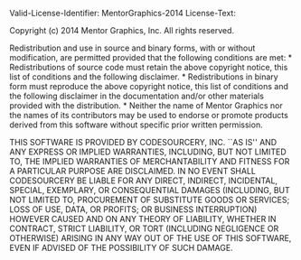 Valid-License-Identifier: MentorGraphics-2014
License-Text:

Copyright (c) 2014 Mentor Graphics, Inc.
All rights reserved.

Redistribution and use in source and binary forms, with or without
modification, are permitted provided that the following conditions are met:
    * Redistributions of source code must retain the above copyright
      notice, this list of conditions and the following disclaimer.
    * Redistributions in binary form must reproduce the above copyright
      notice, this list of conditions and the following disclaimer in the
      documentation and/or other materials provided with the distribution.
    * Neither the name of Mentor Graphics nor the
      names of its contributors may be used to endorse or promote products
      derived from this software without specific prior written permission.

THIS SOFTWARE IS PROVIDED BY CODESOURCERY, INC. ``AS IS'' AND ANY
EXPRESS OR IMPLIED WARRANTIES, INCLUDING, BUT NOT LIMITED TO, THE IMPLIED
WARRANTIES OF MERCHANTABILITY AND FITNESS FOR A PARTICULAR PURPOSE ARE
DISCLAIMED. IN NO EVENT SHALL CODESOURCERY BE LIABLE FOR ANY
DIRECT, INDIRECT, INCIDENTAL, SPECIAL, EXEMPLARY, OR CONSEQUENTIAL DAMAGES
(INCLUDING, BUT NOT LIMITED TO, PROCUREMENT OF SUBSTITUTE GOODS OR SERVICES;
LOSS OF USE, DATA, OR PROFITS; OR BUSINESS INTERRUPTION) HOWEVER CAUSED AND
ON ANY THEORY OF LIABILITY, WHETHER IN CONTRACT, STRICT LIABILITY, OR TORT
(INCLUDING NEGLIGENCE OR OTHERWISE) ARISING IN ANY WAY OUT OF THE USE OF THIS
SOFTWARE, EVEN IF ADVISED OF THE POSSIBILITY OF SUCH DAMAGE.